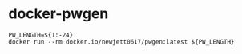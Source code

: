 # docker-pwgen

```
PW_LENGTH=${1:-24}
docker run --rm docker.io/newjett0617/pwgen:latest ${PW_LENGTH}
```
